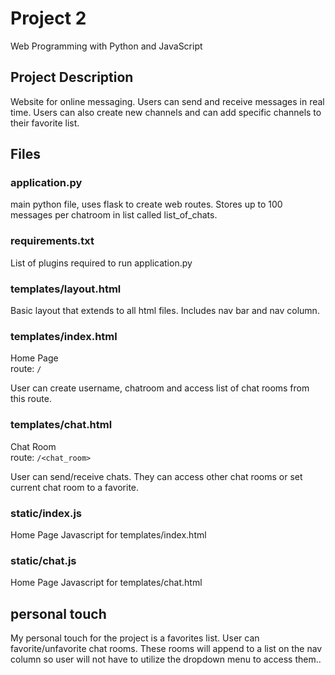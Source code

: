 # Project 2
Web Programming with Python and JavaScript
##

## Project Description
Website for online messaging. Users can send and receive messages in real time.
Users can also create new channels and can add specific channels to their favorite list.

## Files

### application.py
main python file, uses flask to create web routes. Stores up to 100 messages per chatroom in list called list_of_chats.

### requirements.txt
List of plugins required to run application.py

### templates/layout.html
Basic layout that extends to all html files. Includes nav bar and nav column. 

### templates/index.html
Home Page     
route: `/`

User can create username, chatroom and access list of chat rooms from this route.

### templates/chat.html
Chat Room  
route: `/<chat_room>`  

User can send/receive chats. They can access other chat rooms or set current chat room to a favorite. 

### static/index.js  
Home Page Javascript for templates/index.html

### static/chat.js
Home Page Javascript for templates/chat.html

## personal touch
My personal touch for the project is a favorites list. User can favorite/unfavorite chat rooms. These rooms will append to a list on the nav column so user will not have to utilize the dropdown menu to access them.. 

